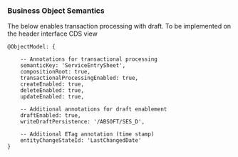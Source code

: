### Business Object Semantics
The below enables transaction processing with draft. To be implemented on the header interface CDS view
```
@ObjectModel: {

    -- Annotations for transactional processing
    semanticKey: 'ServiceEntrySheet',
    compositionRoot: true,
    transactionalProcessingEnabled: true,
    createEnabled: true,
    deleteEnabled: true,
    updateEnabled: true,

    -- Additional annotations for draft enablement
    draftEnabled: true,
    writeDraftPersistence: '/ABSOFT/SES_D',

    -- Additional ETag annotation (time stamp)
    entityChangeStateId: 'LastChangedDate'
}
```
